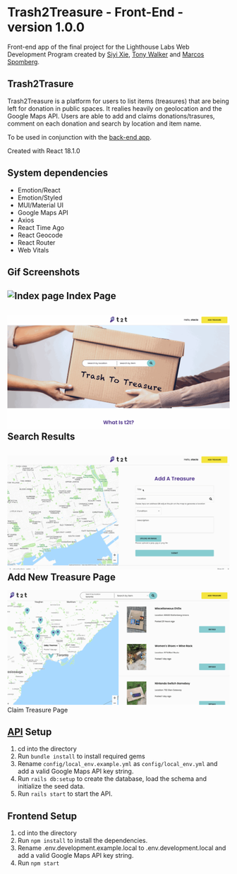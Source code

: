 # Trash2Treasure - Front-End - version 1.0.0

Front-end app of the final project for the Lighthouse Labs Web Development Program created by [Siyi Xie](https://github.com/isissi), [Tony Walker](https://github.com/TonyWalker101) and [Marcos Spomberg](https://github.com/spomberg).

## Trash2Trasure
Trash2Treasure is a platform for users to list items (treasures) that are being left for donation in public spaces. It realies heavily on geolocation and the Google Maps API. Users are able to add and claims donations/trasures, comment on each donation and search by location and item name.

To be used in conjunction with the [back-end app](https://github.com/TonyWalker101/trash2treasure-api).

Created with React 18.1.0

## System dependencies
- Emotion/React
- Emotion/Styled
- MUI/Material UI
- Google Maps API
- Axios
- React Time Ago
- React Geocode
- React Router
- Web Vitals

## Gif Screenshots
![Index page](https://github.com/TonyWalker101/trash2treasure/blob/master/public/images/index.gif?raw=true "Index page")
Index Page
-------------------------------
![Search results](https://github.com/TonyWalker101/trash2treasure/blob/master/public/images/sesarch.gif?raw=true "Search results")
Search Results
-------------------------------
![Donation page](https://github.com/TonyWalker101/trash2treasure/blob/master/public/images/add-new.gif?raw=true "Donation page")
Add New Treasure Page
-------------------------------
![Claim donation page](https://github.com/TonyWalker101/trash2treasure/blob/master/public/images/claim.gif?raw=true "Claim donation page")
Claim Treasure Page


## [API](https://github.com/TonyWalker101/trash2treasure-api) Setup
1. cd into the directory 
2. Run `bundle install` to install required gems
3. Rename `config/local_env.example.yml` as `config/local_env.yml` and add a valid Google Maps API key string.
4. Run `rails db:setup` to create the database, load the schema and initialize the seed data.
5. Run `rails start` to start the API.

## Frontend Setup
1. cd into the directory 
2. Run `npm install` to install the dependencies.
3. Rename .env.development.example.local to .env.development.local and add a valid Google Maps API key string.
4. Run `npm start`
